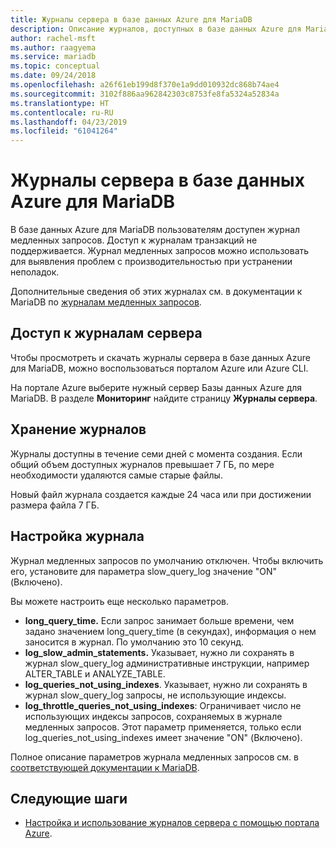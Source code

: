 ```yaml
---
title: Журналы сервера в базе данных Azure для MariaDB
description: Описание журналов, доступных в базе данных Azure для MariaDB, и параметров для включения различных уровней ведения журналов.
author: rachel-msft
ms.author: raagyema
ms.service: mariadb
ms.topic: conceptual
ms.date: 09/24/2018
ms.openlocfilehash: a26f61eb199d8f370e1a9dd010932dc868b74ae4
ms.sourcegitcommit: 3102f886aa962842303c8753fe8fa5324a52834a
ms.translationtype: HT
ms.contentlocale: ru-RU
ms.lasthandoff: 04/23/2019
ms.locfileid: "61041264"
---
```

# <a name="server-logs-in-azure-database-for-mariadb"></a>Журналы сервера в базе данных Azure для MariaDB
В базе данных Azure для MariaDB пользователям доступен журнал медленных запросов. Доступ к журналам транзакций не поддерживается. Журнал медленных запросов можно использовать для выявления проблем с производительностью при устранении неполадок.

Дополнительные сведения об этих журналах см. в документации к MariaDB по [журналам медленных запросов](https://mariadb.com/kb/en/library/slow-query-log-overview/).

## <a name="access-server-logs"></a>Доступ к журналам сервера
Чтобы просмотреть и скачать журналы сервера в базе данных Azure для MariaDB, можно воспользоваться порталом Azure или Azure CLI.

На портале Azure выберите нужный сервер Базы данных Azure для MariaDB. В разделе **Мониторинг** найдите страницу **Журналы сервера**.

<!-- For more information on Azure CLI, see [Configure and access server logs using Azure CLI](howto-configure-server-logs-in-cli.md).-->

## <a name="log-retention"></a>Хранение журналов
Журналы доступны в течение семи дней с момента создания. Если общий объем доступных журналов превышает 7 ГБ, по мере необходимости удаляются самые старые файлы.

Новый файл журнала создается каждые 24 часа или при достижении размера файла 7 ГБ.

## <a name="configure-logging"></a>Настройка журнала
Журнал медленных запросов по умолчанию отключен. Чтобы включить его, установите для параметра slow_query_log значение "ON" (Включено).

Вы можете настроить еще несколько параметров.

- **long_query_time.** Если запрос занимает больше времени, чем задано значением long_query_time (в секундах), информация о нем заносится в журнал. По умолчанию это 10 секунд.
- **log_slow_admin_statements.** Указывает, нужно ли сохранять в журнал slow_query_log административные инструкции, например ALTER_TABLE и ANALYZE_TABLE.
- **log_queries_not_using_indexes**. Указывает, нужно ли сохранять в журнал slow_query_log запросы, не использующие индексы.
- **log_throttle_queries_not_using_indexes**: Ограничивает число не использующих индексы запросов, сохраняемых в журнале медленных запросов. Этот параметр применяется, только если log_queries_not_using_indexes имеет значение "ON" (Включено).

Полное описание параметров журнала медленных запросов см. в [соответствующей документации к MariaDB](https://mariadb.com/kb/en/library/slow-query-log-overview/).

## <a name="next-steps"></a>Следующие шаги
- [Настройка и использование журналов сервера с помощью портала Azure](howto-configure-server-logs-portal.md).
